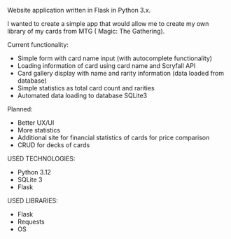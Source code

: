Website application written in Flask in Python 3.x.

I wanted to create a simple app that would allow me to create my own library of my cards from MTG ( Magic: The Gathering).

Current functionality:
- Simple form with card name input (with autocomplete functionality)
- Loading information of card using card name and Scryfall API
- Card gallery display with name and rarity information (data loaded from database)
- Simple statistics as total card count and rarities
- Automated data loading to database SQLite3

Planned:
- Better UX/UI
- More statistics
- Additional site for financial statistics of cards for price comparison
- CRUD for decks of cards


USED TECHNOLOGIES:
- Python 3.12
- SQLite 3
- Flask

USED LIBRARIES:
- Flask
- Requests
- OS
